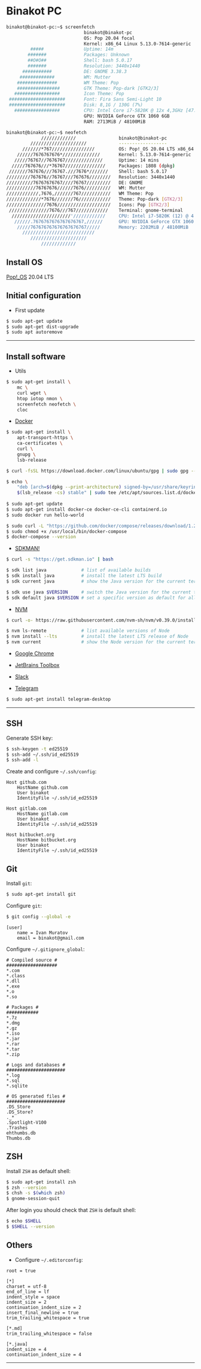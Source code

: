# Binakot PC

```bash
binakot@binakot-pc:~$ screenfetch
                             binakot@binakot-pc
                             OS: Pop 20.04 focal
                             Kernel: x86_64 Linux 5.13.0-7614-generic
         #####               Uptime: 14m
        #######              Packages: Unknown
        ##O#O##              Shell: bash 5.0.17
        #######              Resolution: 3440x1440
      ###########            DE: GNOME 3.38.3
     #############           WM: Mutter
    ###############          WM Theme: Pop
    ################         GTK Theme: Pop-dark [GTK2/3]
   #################         Icon Theme: Pop
 #####################       Font: Fira Sans Semi-Light 10
 #####################       Disk: 8,1G / 130G (7%)
   #################         CPU: Intel Core i7-5820K @ 12x 4,3GHz [47.0°C]
                             GPU: NVIDIA GeForce GTX 1060 6GB
                             RAM: 2713MiB / 48100MiB

binakot@binakot-pc:~$ neofetch
             /////////////                binakot@binakot-pc 
         /////////////////////            ------------------ 
      ///////*767////////////////         OS: Pop!_OS 20.04 LTS x86_64 
    //////7676767676*//////////////       Kernel: 5.13.0-7614-generic 
   /////76767//7676767//////////////      Uptime: 14 mins 
  /////767676///*76767///////////////     Packages: 1808 (dpkg) 
 ///////767676///76767.///7676*///////    Shell: bash 5.0.17 
/////////767676//76767///767676////////   Resolution: 3440x1440 
//////////76767676767////76767/////////   DE: GNOME 
///////////76767676//////7676//////////   WM: Mutter 
////////////,7676,///////767///////////   WM Theme: Pop 
/////////////*7676///////76////////////   Theme: Pop-dark [GTK2/3] 
///////////////7676////////////////////   Icons: Pop [GTK2/3] 
 ///////////////7676///767////////////    Terminal: gnome-terminal 
  //////////////////////'////////////     CPU: Intel i7-5820K (12) @ 4.300GHz 
   //////.7676767676767676767,//////      GPU: NVIDIA GeForce GTX 1060 6GB 
    /////767676767676767676767/////       Memory: 2202MiB / 48100MiB 
      ///////////////////////////
         /////////////////////                                    
             /////////////                                        
```

## Install OS

[Pop!_OS](https://pop.system76.com/) 20.04 LTS
 
## Initial configuration

* First update

```bash
$ sudo apt-get update
$ sudo apt-get dist-upgrade
$ sudo apt autoremove
```

---

## Install software

* Utils

```bash
$ sudo apt-get install \
    mc \
    curl wget \
    htop iotop nmon \
    screenfetch neofetch \
    cloc
```

* [Docker](https://www.docker.com/)

```bash
$ sudo apt-get install \
    apt-transport-https \
    ca-certificates \
    curl \
    gnupg \
    lsb-release

$ curl -fsSL https://download.docker.com/linux/ubuntu/gpg | sudo gpg --dearmor -o /usr/share/keyrings/docker-archive-keyring.gpg

$ echo \
    "deb [arch=$(dpkg --print-architecture) signed-by=/usr/share/keyrings/docker-archive-keyring.gpg] https://download.docker.com/linux/ubuntu \
    $(lsb_release -cs) stable" | sudo tee /etc/apt/sources.list.d/docker.list > /dev/null
  
$ sudo apt-get update
$ sudo apt-get install docker-ce docker-ce-cli containerd.io
$ sudo docker run hello-world
```

```bash
$ sudo curl -L "https://github.com/docker/compose/releases/download/1.29.2/docker-compose-$(uname -s)-$(uname -m)" -o /usr/local/bin/docker-compose
$ sudo chmod +x /usr/local/bin/docker-compose
$ docker-compose --version
```

* [SDKMAN!](https://sdkman.io/)

```bash
$ curl -s "https://get.sdkman.io" | bash

$ sdk list java             # list of available builds
$ sdk install java          # install the latest LTS build
$ sdk current java          # show the Java version for the current terminal

$ sdk use java $VERSION     # switch the Java version for the current terminal
$ sdk default java $VERSION # set a specific version as default for all terminals
```

* [NVM](https://github.com/nvm-sh/nvm)

```bash
$ curl -o- https://raw.githubusercontent.com/nvm-sh/nvm/v0.39.0/install.sh | bash

$ nvm ls-remote             # list available versions of Node
$ nvm install --lts         # install the latest LTS release of Node
$ nvm current               # show the Node version for the current terminal
```

* [Google Chrome](https://www.google.com/intl/ru/chrome/)

* [JetBrains Toolbox](https://www.jetbrains.com/toolbox-app/)

* [Slack](https://slack.com/intl/en-ru/downloads/instructions/ubuntu)

* [Telegram](https://desktop.telegram.org/)

```bash
$ sudo apt-get install telegram-desktop
```

---

## SSH

Generate SSH key:

```bash
$ ssh-keygen -t ed25519
$ ssh-add ~/.ssh/id_ed25519
$ ssh-add -l
```

Create and configure `~/.ssh/config`:

```text
Host github.com
    HostName github.com
    User binakot
    IdentityFile ~/.ssh/id_ed25519

Host gitlab.com
    HostName gitlab.com
    User binakot
    IdentityFile ~/.ssh/id_ed25519

Host bitbucket.org
    HostName bitbucket.org
    User binakot
    IdentityFile ~/.ssh/id_ed25519
```

## Git

Install `git`:

```bash
$ sudo apt-get install git
```

Configure `git`:

```bash
$ git config --global -e
```

```text
[user]
    name = Ivan Muratov
    email = binakot@gmail.com
```

Configure `~/.gitignore_global`:

```text
# Compiled source #
###################
*.com
*.class
*.dll
*.exe
*.o
*.so

# Packages #
############
*.7z
*.dmg
*.gz
*.iso
*.jar
*.rar
*.tar
*.zip

# Logs and databases #
######################
*.log
*.sql
*.sqlite

# OS generated files #
######################
.DS_Store
.DS_Store?
._*
.Spotlight-V100
.Trashes
ehthumbs.db
Thumbs.db
```

## ZSH

Install `ZSH` as default shell:

```bash
$ sudo apt-get install zsh
$ zsh --version
$ chsh -s $(which zsh)
$ gnome-session-quit
```

After login you should check that `ZSH` is default shell:

```bash
$ echo $SHELL
$ $SHELL --version
```

## Others

* Configure `~/.editorconfig`:

```text
root = true

[*]
charset = utf-8
end_of_line = lf
indent_style = space
indent_size = 2
continuation_indent_size = 2
insert_final_newline = true
trim_trailing_whitespace = true

[*.md]
trim_trailing_whitespace = false

[*.java]
indent_size = 4
continuation_indent_size = 4
```

---
